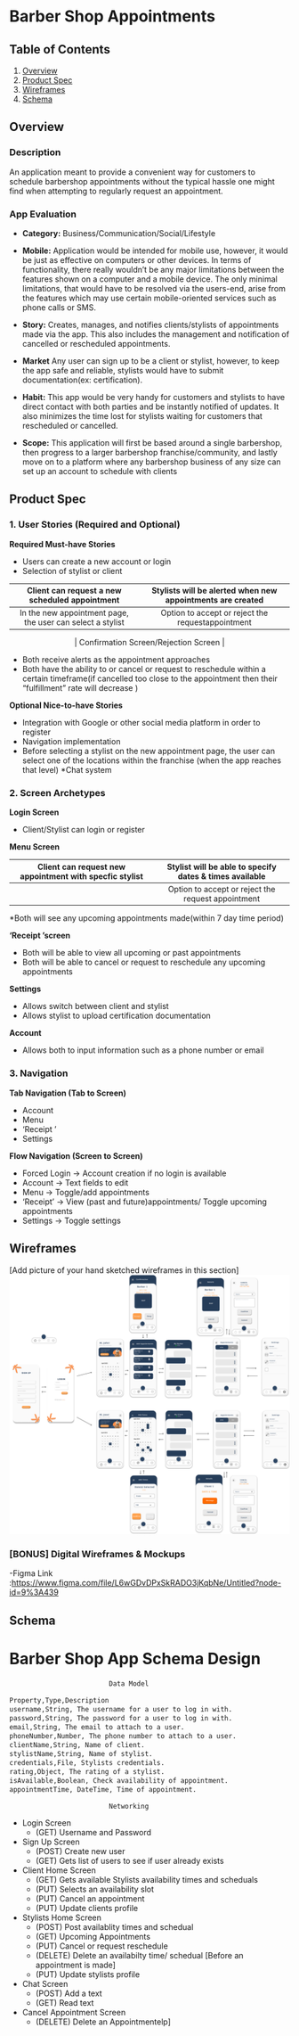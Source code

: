 # Barber Shop Appointments

## Table of Contents
1. [Overview](#Overview)
1. [Product Spec](#Product-Spec)
1. [Wireframes](#Wireframes)
2. [Schema](#Schema)

## Overview
### Description
An application meant to provide a convenient way for customers to schedule barbershop appointments without the typical hassle one might find when attempting to regularly request an appointment.

### App Evaluation
- **Category:** Business/Communication/Social/Lifestyle

-  **Mobile:** Application would be intended for mobile use, however, it would be just as effective on computers or other devices. In terms of functionality, there really wouldn’t be any major limitations between the features shown on a computer and a mobile device. The only minimal limitations, that would have to be resolved via the users-end, arise from the features which may use certain mobile-oriented services such as phone calls or SMS.

-  **Story:**  Creates, manages, and notifies clients/stylists of appointments made via the app. This also includes the management and notification of cancelled or rescheduled appointments.

- **Market** Any user can sign up to be a client or stylist, however, to keep the app safe and reliable, stylists would have to submit documentation(ex: certification).

- **Habit:** This app would be very handy for customers and stylists to have direct contact with both parties and be instantly notified of updates. It also minimizes the time lost for stylists waiting for customers that rescheduled or cancelled.

- **Scope:** This application will first be based around a single barbershop, then progress to a larger barbershop franchise/community, and lastly move on to a platform where any barbershop business of any size can set up an account to schedule with clients


## Product Spec

### 1. User Stories (Required and Optional)
**Required Must-have Stories**

* Users can create a new account or login
* Selection of stylist or client


| Client can request a new scheduled appointment  | Stylists will be alerted when new appointments are created  |
| :-: | :-: |
| In the new appointment page, the user can select a stylist |  Option to accept or reject the requestappointment |
<p align="center">
| Confirmation Screen/Rejection Screen |
 </p>
 
* Both receive alerts as the appointment approaches 
* Both have the ability to or cancel or request to reschedule within a certain timeframe(if cancelled too close to the appointment then their “fulfillment” rate will decrease )

**Optional Nice-to-have Stories**
* Integration with Google or other social media platform in order to register
* Navigation implementation
* Before selecting a stylist on the new appointment page, the user can select one of the locations within the franchise (when the app reaches that level)
*Chat system 

### 2. Screen Archetypes
**Login Screen**

* Client/Stylist can login or register 

**Menu Screen**

| Client can request new appointment with specfic stylist  | Stylist will be able to specify dates & times available |
| :-: | :-: |
| |  Option to accept or reject the request appointment |

                         
*Both will see any upcoming appointments made(within 7 day time period)

**‘Receipt ’screen**

* Both will be able to view all upcoming or past appointments
* Both will be able to cancel or request to reschedule any upcoming appointments

**Settings**
* Allows switch between client and stylist 
* Allows stylist to upload certification documentation 

**Account**
* Allows both to input information such as a phone number or email

### 3. Navigation
**Tab Navigation (Tab to Screen)**
* Account
* Menu
* ‘Receipt ’
* Settings


**Flow Navigation (Screen to Screen)**
* Forced Login -> Account creation if no login is available
* Account → Text fields to edit
* Menu → Toggle/add appointments
* ‘Receipt’ → View (past and future)appointments/ Toggle upcoming appointments
* Settings → Toggle settings

## Wireframes
[Add picture of your hand sketched wireframes in this section]
<img src="Wireframes.png" width=600>

### [BONUS] Digital Wireframes & Mockups
-Figma Link :https://www.figma.com/file/L6wGDvDPxSkRADO3jKqbNe/Untitled?node-id=9%3A439


## Schema 
# Barber Shop App Schema Design


                             Data Model
```csvpreview {header="true"}
Property,Type,Description
username,String, The username for a user to log in with.
password,String, The password for a user to log in with.
email,String, The email to attach to a user.
phoneNumber,Number, The phone number to attach to a user.
clientName,String, Name of client.
stylistName,String, Name of stylist.
credentials,File, Stylists credentials.
rating,Object, The rating of a stylist.
isAvailable,Boolean, Check availability of appointment.
appointmentTime, DateTime, Time of appointment.
```
                             Networking
* Login Screen
    * (GET) Username and Password
* Sign Up Screen
    * (POST) Create new user
    * (GET) Gets list of users to see if user already exists
* Client Home Screen
    * (GET) Gets available Stylists availability times and scheduals
    * (PUT) Selects an availability slot
    * (PUT) Cancel an appointment
    * (PUT) Update clients profile
* Stylists Home Screen
    * (POST) Post availablity times and schedual
    * (GET) Upcoming Appointments
    * (PUT) Cancel or request reschedule
    * (DELETE) Delete an availabilty time/ schedual [Before an appointment is made]
    * (PUT) Update stylists profile
* Chat Screen
    * (POST) Add a text
    * (GET) Read text
* Cancel Appointment Screen
    * (DELETE) Delete an Appointmentelp] 
